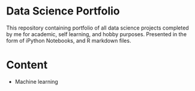 # Data Science Portfolio
This repository containing portfolio of all data science projects completed by me for academic, self learning, and hobby purposes. Presented in the form of iPython Notebooks, and R markdown files.
# Content
 - Machine learning
